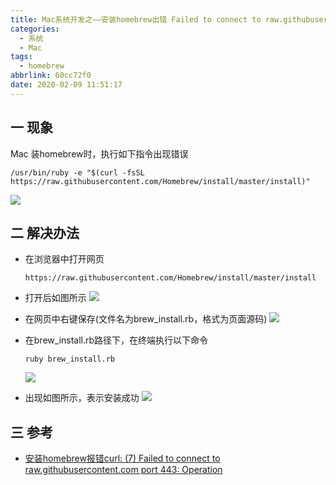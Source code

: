 ```yaml
---
title: Mac系统开发之——安装homebrew出错 Failed to connect to raw.githubusercontent.com port 443
categories:
  - 系统
  - Mac
tags:
  - homebrew
abbrlink: 60cc72f0
date: 2020-02-09 11:51:17
---
```

## 一 现象

Mac 装homebrew时，执行如下指令出现错误

```
/usr/bin/ruby -e "$(curl -fsSL https://raw.githubusercontent.com/Homebrew/install/master/install)"
```

![][1]

<!--more-->

## 二 解决办法

* 在浏览器中打开网页

  ```
  https://raw.githubusercontent.com/Homebrew/install/master/install
  ```

* 打开后如图所示
  ![][5]

* 在网页中右键保存(文件名为brew_install.rb，格式为页面源码)
  ![][6]

* 在brew_install.rb路径下，在终端执行以下命令

  ```
  ruby brew_install.rb
  ```

  ![][7]
* 出现如图所示，表示安装成功
 ![][8]

## 三 参考
* [安装homebrew报错curl: (7) Failed to connect to raw.githubusercontent.com port 443: Operation][10]

[1]:https://cdn.staticaly.com/gh/PGzxc/CDN/master/blog-image//homebrew-error-view.png
[2]:https://cdn.staticaly.com/gh/PGzxc/CDN/master/blog-image//homebrew-error-commandlinetools-sdks.png
[3]:https://cdn.staticaly.com/gh/PGzxc/CDN/master/blog-image//homebrew-error-rm-old-commandline.png
[4]:https://cdn.staticaly.com/gh/PGzxc/CDN/master/blog-image//homebrew-error-select-install.png
[5]:https://cdn.staticaly.com/gh/PGzxc/CDN/master/blog-image//homebrew-error-install-webpage.png
[6]:https://cdn.staticaly.com/gh/PGzxc/CDN/master/blog-image//homebrew-error-install-save.png
[7]:https://cdn.staticaly.com/gh/PGzxc/CDN/master/blog-image//homebrew-error-ruby-install.png
[8]:https://cdn.staticaly.com/gh/PGzxc/CDN/master/blog-image//homebrew-error-install-finish.png

[10]:https://www.jianshu.com/p/68efabd2e32b

